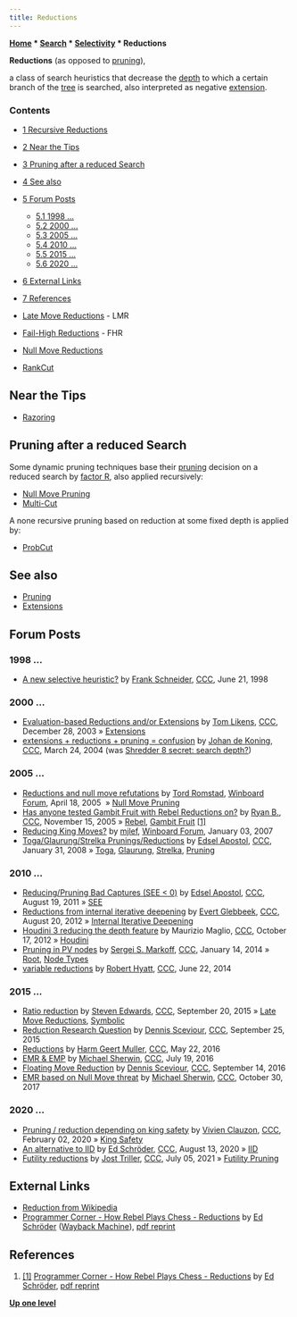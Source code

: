 ```yaml
---
title: Reductions
---
```

**[Home](Home "Home") \* [Search](Search "Search") \* [Selectivity](Selectivity "Selectivity") \* Reductions**


**Reductions** (as opposed to [pruning](Pruning "Pruning")),  

a class of search heuristics that decrease the [depth](Depth "Depth") to which a certain branch of the [tree](Search_Tree "Search Tree") is searched, also interpreted as negative [extension](Extensions "Extensions").



### Contents


* [1 Recursive Reductions](#recursive-reductions)
* [2 Near the Tips](#near-the-tips)
* [3 Pruning after a reduced Search](#pruning-after-a-reduced-search)
* [4 See also](#see-also)
* [5 Forum Posts](#forum-posts)
	+ [5.1 1998 ...](#1998-...)
	+ [5.2 2000 ...](#2000-...)
	+ [5.3 2005 ...](#2005-...)
	+ [5.4 2010 ...](#2010-...)
	+ [5.5 2015 ...](#2015-...)
	+ [5.6 2020 ...](#2020-...)
* [6 External Links](#external-links)
* [7 References](#references)






* [Late Move Reductions](Late_Move_Reductions "Late Move Reductions") - LMR
* [Fail-High Reductions](Fail-High_Reductions "Fail-High Reductions") - FHR
* [Null Move Reductions](Null_Move_Reductions "Null Move Reductions")
* [RankCut](RankCut "RankCut")


## Near the Tips


* [Razoring](Razoring "Razoring")


## Pruning after a reduced Search


Some dynamic pruning techniques base their [pruning](Pruning "Pruning") decision on a reduced search by [factor R](Depth_Reduction_R "Depth Reduction R"), also applied recursively:



* [Null Move Pruning](Null_Move_Pruning "Null Move Pruning")
* [Multi-Cut](Multi-Cut "Multi-Cut")


A none recursive pruning based on reduction at some fixed depth is applied by:



* [ProbCut](ProbCut "ProbCut")


## See also


* [Pruning](Pruning "Pruning")
* [Extensions](Extensions "Extensions")


## Forum Posts


### 1998 ...


* [A new selective heuristic?](https://www.stmintz.com/ccc/index.php?id=21017) by [Frank Schneider](Frank_Schneider "Frank Schneider"), [CCC](CCC "CCC"), June 21, 1998


### 2000 ...


* [Evaluation-based Reductions and/or Extensions](https://www.stmintz.com/ccc/index.php?id=338851) by [Tom Likens](Tom_Likens "Tom Likens"), [CCC](CCC "CCC"), December 28, 2003 » [Extensions](Extensions "Extensions")
* [extensions + reductions + pruning = confusion](https://www.stmintz.com/ccc/index.php?id=356488) by [Johan de Koning](Johan_de_Koning "Johan de Koning"), [CCC](CCC "CCC"), March 24, 2004 (was [Shredder 8 secret: search depth?](https://www.stmintz.com/ccc/index.php?id=356109))


### 2005 ...


* [Reductions and null move refutations](http://www.open-aurec.com/wbforum/viewtopic.php?t=2300) by [Tord Romstad](Tord_Romstad "Tord Romstad"), [Winboard Forum](Computer_Chess_Forums "Computer Chess Forums"), April 18, 2005  » [Null Move Pruning](Null_Move_Pruning "Null Move Pruning")
* [Has anyone tested Gambit Fruit with Rebel Reductions on?](https://www.stmintz.com/ccc/index.php?id=461958) by [Ryan B.](Ryan_Benitez "Ryan Benitez"), [CCC](CCC "CCC"), November 15, 2005 » [Rebel](Rebel "Rebel"), [Gambit Fruit](Gambit_Fruit "Gambit Fruit") <a id="cite-note-1" href="#cite-ref-1">[1]</a>
* [Reducing King Moves?](http://www.open-aurec.com/wbforum/viewtopic.php?f=4&t=6066) by [mjlef](Mark_Lefler "Mark Lefler"), [Winboard Forum](Computer_Chess_Forums "Computer Chess Forums"), January 03, 2007
* [Toga/Glaurung/Strelka Prunings/Reductions](http://www.talkchess.com/forum/viewtopic.php?t=19316) by [Edsel Apostol](Edsel_Apostol "Edsel Apostol"), [CCC](CCC "CCC"), January 31, 2008 » [Toga](Toga "Toga"), [Glaurung](Glaurung "Glaurung"), [Strelka](Strelka "Strelka"), [Pruning](Pruning "Pruning")


### 2010 ...


* [Reducing/Pruning Bad Captures (SEE < 0)](http://www.talkchess.com/forum/viewtopic.php?t=40100) by [Edsel Apostol](Edsel_Apostol "Edsel Apostol"), [CCC](CCC "CCC"), August 19, 2011 » [SEE](Static_Exchange_Evaluation "Static Exchange Evaluation")
* [Reductions from internal iterative deepening](http://www.talkchess.com/forum/viewtopic.php?t=44844) by [Evert Glebbeek](Evert_Glebbeek "Evert Glebbeek"), [CCC](CCC "CCC"), August 20, 2012 » [Internal Iterative Deepening](Internal_Iterative_Deepening "Internal Iterative Deepening")
* [Houdini 3 reducing the depth feature](http://www.talkchess.com/forum/viewtopic.php?t=45624) by Maurizio Maglio, [CCC](CCC "CCC"), October 17, 2012 » [Houdini](Houdini "Houdini")
* [Pruning in PV nodes](http://www.talkchess.com/forum/viewtopic.php?t=50907) by [Sergei S. Markoff](Sergei_Markoff "Sergei Markoff"), [CCC](CCC "CCC"), January 14, 2014 » [Root](Root "Root"), [Node Types](Node_Types "Node Types")
* [variable reductions](http://www.talkchess.com/forum/viewtopic.php?t=52727) by [Robert Hyatt](Robert_Hyatt "Robert Hyatt"), [CCC](CCC "CCC"), June 22, 2014


### 2015 ...


* [Ratio reduction](http://www.talkchess.com/forum/viewtopic.php?t=57697) by [Steven Edwards](Steven_Edwards "Steven Edwards"), [CCC](CCC "CCC"), September 20, 2015 » [Late Move Reductions](Late_Move_Reductions "Late Move Reductions"), [Symbolic](Symbolic "Symbolic")
* [Reduction Research Question](http://www.talkchess.com/forum/viewtopic.php?t=57747) by [Dennis Sceviour](Dennis_Sceviour "Dennis Sceviour"), [CCC](CCC "CCC"), September 25, 2015
* [Reductions](http://www.talkchess.com/forum/viewtopic.php?t=60240) by [Harm Geert Muller](Harm_Geert_Muller "Harm Geert Muller"), [CCC](CCC "CCC"), May 22, 2016
* [EMR & EMP](http://www.talkchess.com/forum/viewtopic.php?t=60868) by [Michael Sherwin](Michael_Sherwin "Michael Sherwin"), [CCC](CCC "CCC"), July 19, 2016
* [Floating Move Reduction](http://www.talkchess.com/forum/viewtopic.php?t=61425) by [Dennis Sceviour](Dennis_Sceviour "Dennis Sceviour"), [CCC](CCC "CCC"), September 14, 2016
* [EMR based on Null Move threat](http://www.talkchess.com/forum/viewtopic.php?t=65586) by [Michael Sherwin](Michael_Sherwin "Michael Sherwin"), [CCC](CCC "CCC"), October 30, 2017


### 2020 ...


* [Pruning / reduction depending on king safety](http://www.talkchess.com/forum3/viewtopic.php?f=7&t=72981) by [Vivien Clauzon](Vivien_Clauzon "Vivien Clauzon"), [CCC](CCC "CCC"), February 02, 2020 » [King Safety](King_Safety "King Safety")
* [An alternative to IID](http://www.talkchess.com/forum3/viewtopic.php?f=7&t=74769) by [Ed Schröder](Ed_Schroder "Ed Schroder"), [CCC](CCC "CCC"), August 13, 2020 » [IID](Internal_Iterative_Deepening "Internal Iterative Deepening")
* [Futility reductions](http://www.talkchess.com/forum3/viewtopic.php?f=7&t=77644) by [Jost Triller](Jost_Triller "Jost Triller"), [CCC](CCC "CCC"), July 05, 2021 » [Futility Pruning](Futility_Pruning "Futility Pruning")


## External Links


* [Reduction from Wikipedia](https://en.wikipedia.org/wiki/Reduction)
* [Programmer Corner - How Rebel Plays Chess - Reductions](https://web.archive.org/web/20120527155902/http://www.top-5000.nl/authors/rebel/chess840.htm#REDUCTIONS) by [Ed Schröder](Ed_Schroder "Ed Schroder") ([Wayback Machine](https://en.wikipedia.org/wiki/Wayback_Machine)), [pdf reprint](http://members.home.nl/matador/Inside%20Rebel.pdf)


## References


1. <a id="cite-ref-1" href="#cite-note-1">[1]</a> [Programmer Corner - How Rebel Plays Chess - Reductions](http://www.top-5000.nl/authors/rebel/chess840.htm#REDUCTIONS) by [Ed Schröder](Ed_Schroder "Ed Schroder"), [pdf reprint](http://members.home.nl/matador/Inside%20Rebel.pdf)

**[Up one level](Selectivity "Selectivity")**







 
